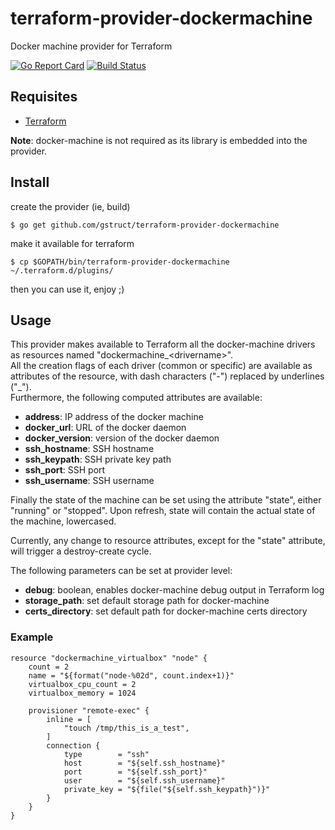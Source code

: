 # terraform-provider-dockermachine
Docker machine provider for Terraform

[![Go Report Card](https://goreportcard.com/badge/github.com/gstruct/terraform-provider-dockermachine)](https://goreportcard.com/report/github.com/gstruct/terraform-provider-dockermachine) [![Build Status](https://travis-ci.org/gstruct/terraform-provider-dockermachine.svg?branch=master)](https://travis-ci.org/gstruct/terraform-provider-dockermachine)

## Requisites

* [Terraform](https://www.terraform.io/)

**Note**: docker-machine is not required as its library is embedded into the provider.

## Install
create the provider (ie, build)
```
$ go get github.com/gstruct/terraform-provider-dockermachine
```
make it available for terraform
```
$ cp $GOPATH/bin/terraform-provider-dockermachine ~/.terraform.d/plugins/
```
then you can use it, enjoy ;)

## Usage

This provider makes available to Terraform all the docker-machine drivers as resources named "dockermachine\_\<drivername\>".  
All the creation flags of each driver (common or specific) are available as attributes of the resource, with dash characters ("-") replaced by underlines ("_").  
Furthermore, the following computed attributes are available:

* **address**: IP address of the docker machine
* **docker\_url**: URL of the docker daemon
* **docker\_version**: version of the docker daemon
* **ssh\_hostname**: SSH hostname
* **ssh\_keypath**: SSH private key path
* **ssh\_port**: SSH port
* **ssh\_username**: SSH username

Finally the state of the machine can be set using the attribute "state", either "running" or "stopped". Upon refresh, state will contain the actual state of the machine, lowercased.

Currently, any change to resource attributes, except for the "state" attribute, will trigger a destroy-create cycle.

The following parameters can be set at provider level:

* **debug**: boolean, enables docker-machine debug output in Terraform log
* **storage_path**: set default storage path for docker-machine
* **certs_directory**: set default path for docker-machine certs directory

### Example

```
resource "dockermachine_virtualbox" "node" {
    count = 2
    name = "${format("node-%02d", count.index+1)}"
    virtualbox_cpu_count = 2
    virtualbox_memory = 1024
    
    provisioner "remote-exec" {
        inline = [
            "touch /tmp/this_is_a_test",
        ]
        connection {
            type        = "ssh"
            host        = "${self.ssh_hostname}"
            port        = "${self.ssh_port}"
            user        = "${self.ssh_username}"
            private_key = "${file("${self.ssh_keypath}")}"
        }
    }
}
```
